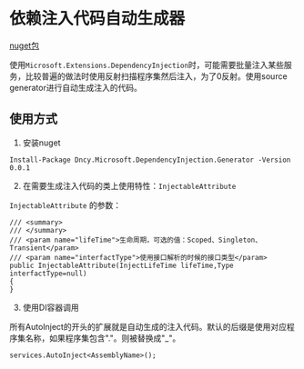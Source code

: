 # 依赖注入代码自动生成器

[nuget包](https://www.nuget.org/packages/Dncy.Microsoft.DependencyInjection.Generator/)

使用`Microsoft.Extensions.DependencyInjection`时，可能需要批量注入某些服务，比较普遍的做法时使用反射扫描程序集然后注入，为了0反射。使用source generator进行自动生成注入的代码。

## 使用方式

1. 安装nuget
```
Install-Package Dncy.Microsoft.DependencyInjection.Generator -Version 0.0.1
```

2. 在需要生成注入代码的类上使用特性：`InjectableAttribute`

`InjectableAttribute` 的参数：
```
/// <summary>
/// </summary>
/// <param name="lifeTime">生命周期，可选的值：Scoped、Singleton、Transient</param>
/// <param name="interfactType">使用接口解析的时候的接口类型</param>
public InjectableAttribute(InjectLifeTime lifeTime,Type interfactType=null)
{
}
```

3. 使用DI容器调用

所有AutoInject的开头的扩展就是自动生成的注入代码。默认的后缀是使用对应程序集名称，如果程序集包含"."。则被替换成"_"。

```
services.AutoInject<AssemblyName>();
```

